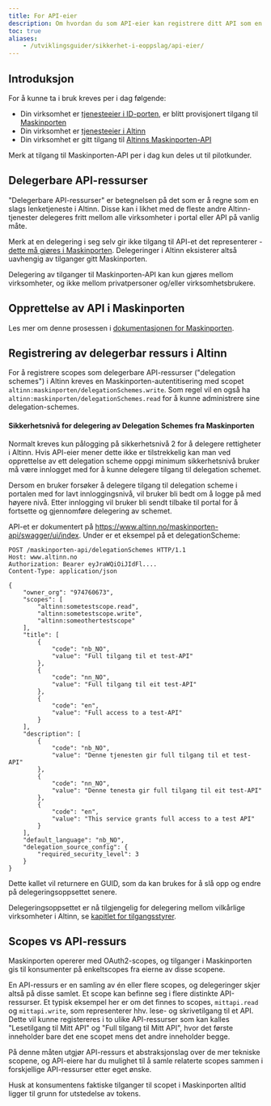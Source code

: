 ```yaml
---
title: For API-eier
description: Om hvordan du som API-eier kan registrere ditt API som en delegerbar ressurs i Altinn.
toc: true
aliases:
    - /utviklingsguider/sikkerhet-i-eoppslag/api-eier/
---
```


## Introduksjon

For å kunne ta i bruk kreves per i dag følgende:

- Din virksomhet er [tjenesteeier i ID-porten](https://difi.github.io/idporten-integrasjonsguide/1_tilgang_til_idporten),
  er blitt provisjonert tilgang til [Maskinporten](https://samarbeid.difi.no/felleslosninger/maskinporten)
- Din virksomhet er [tjenesteeier i Altinn](https://www.altinndigital.no/kom-i-gang/guide-kom-i-gang-med-altinn/)
- Din virksomhet er gitt tilgang til [Altinns Maskinporten-API](https://www.altinn.no/maskinporten-api/ui/swagger/)

Merk at tilgang til Maskinporten-API per i dag kun deles ut til pilotkunder. 

## Delegerbare API-ressurser

"Delegerbare API-ressurser" er betegnelsen på det som er å regne som en slags lenketjeneste i Altinn.
Disse kan i likhet med de fleste andre Altinn-tjenester delegeres fritt mellom alle virksomheter i portal eller API på vanlig måte.

Merk at en delegering i seg selv gir ikke tilgang til API-et det representerer - [dette må gjøres i Maskinporten](https://difi.github.io/felleslosninger/maskinporten_guide_apitilbyder.html).
Delegeringer i Altinn eksisterer altså uavhengig av tilganger gitt Maskinporten.

Delegering av tilganger til Maskinporten-API kan kun gjøres mellom virksomheter, og ikke mellom privatpersoner og/eller virksomhetsbrukere. 

## Opprettelse av API i Maskinporten

Les mer om denne prosessen i [dokumentasjonen for Maskinporten](https://difi.github.io/felleslosninger/maskinporten_guide_apitilbyder.html).

## Registrering av delegerbar ressurs i Altinn

For å registrere scopes som delegerbare API-ressurser ("delegation schemes") i Altinn kreves en Maskinporten-autentitisering
med scopet `altinn:maskinporten/delegationSchemes.write`. Som regel vil en også ha `altinn:maskinporten/delegationSchemes.read` for å kunne administrere sine delegation-schemes.

#### Sikkerhetsnivå for delegering av Delegation Schemes fra Maskinporten
Normalt kreves kun pålogging på sikkerhetsnivå 2 for å delegere rettigheter i Altinn.
Hvis API-eier mener dette ikke er tilstrekkelig kan man ved opprettelse av ett delegation scheme oppgi minimum sikkerhetsnivå bruker må være innlogget med
for å kunne delegere tilgang til delegation schemet.

Dersom en bruker forsøker å delegere tilgang til delegation scheme i portalen med for lavt innloggingsnivå, vil bruker bli bedt om å logge på med høyere nivå.
Etter innlogging vil bruker bli sendt tilbake til portal for å fortsette og gjennomføre delegering av schemet.

API-et er dokumentert på https://www.altinn.no/maskinporten-api/swagger/ui/index. Under er et eksempel på et delegationScheme:

```http
POST /maskinporten-api/delegationSchemes HTTP/1.1
Host: www.altinn.no
Authorization: Bearer eyJraWQiOiJIdFl....
Content-Type: application/json

{
    "owner_org": "974760673",
    "scopes": [        
        "altinn:sometestscope.read",
        "altinn:sometestscope.write",
        "altinn:someothertestscope"
    ],
    "title": [
        {
            "code": "nb_NO",
            "value": "Full tilgang til et test-API"
        },
        {
            "code": "nn_NO",
            "value": "Full tilgang til eit test-API"
        },
        {
            "code": "en",
            "value": "Full access to a test-API"
        }
    ],
    "description": [
        {
            "code": "nb_NO",
            "value": "Denne tjenesten gir full tilgang til et test-API"
        },
        {
            "code": "nn_NO",
            "value": "Denne tenesta gir full tilgang til eit test-API"
        },
        {
            "code": "en",
            "value": "This service grants full access to a test API"
        }        
    ],
    "default_language": "nb_NO", 
    "delegation_source_config": {
        "required_security_level": 3
    }
}
```

Dette kallet vil returnere en GUID, som da kan brukes for å slå opp og endre på delegeringsoppsettet senere.

Delegeringsoppsettet er nå tilgjengelig for delegering mellom vilkårlige virksomheter i Altinn, se [kapitlet for tilgangsstyrer](../tilgangsstyrer). 

## Scopes vs API-ressurs

Maskinporten opererer med OAuth2-scopes, og tilganger i Maskinporten gis til konsumenter på enkeltscopes fra eierne av disse scopene.

En API-ressurs er en samling av én eller flere scopes, og delegeringer skjer altså på disse samlet. Et scope kan befinne seg i flere distinkte API-ressurser.
Et typisk eksempel her er om det finnes to scopes, `mittapi.read` og `mittapi.write`, som representerer hhv. lese- og skrivetilgang til et API.
Dette vil kunne registereres i to ulike API-ressurser som kan kalles "Lesetilgang til Mitt API" og "Full tilgang til Mitt API",
hvor det første inneholder bare det ene scopet mens det andre inneholder begge.

På denne måten utgjør API-ressurs et abstraksjonslag over de mer tekniske scopene, og API-eiere har du mulighet til å
samle relaterte scopes sammen i forskjellige API-ressurser etter eget ønske.

Husk at konsumentens faktiske tilganger til scopet i Maskinporten alltid ligger til grunn for utstedelse av tokens.
